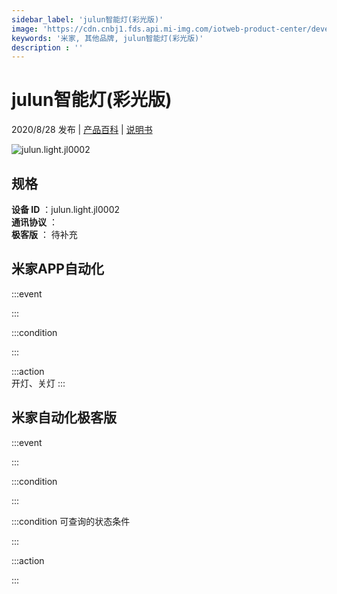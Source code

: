 ```yaml
---
sidebar_label: 'julun智能灯(彩光版)'
image: 'https://cdn.cnbj1.fds.api.mi-img.com/iotweb-product-center/developer_1590043527116sUcFTVCU.png?GalaxyAccessKeyId=AKVGLQWBOVIRQ3XLEW&Expires=9223372036854775807&Signature=z4ym2A1jIARcNjVJnheRLiRc5Ic='
keywords: '米家, 其他品牌, julun智能灯(彩光版)'
description : ''
---
```

# julun智能灯(彩光版)

2020/8/28 发布 | [产品百科](https://home.mi.com/webapp/content/baike/product/index.html?model=julun.light.jl0002/) | [说明书](https://home.mi.com/views/introduction.html?model=julun.light.jl0002&region=cn)

![julun.light.jl0002](https://cdn.cnbj1.fds.api.mi-img.com/iotweb-product-center/developer_1590043527116sUcFTVCU.png?GalaxyAccessKeyId=AKVGLQWBOVIRQ3XLEW&Expires=9223372036854775807&Signature=z4ym2A1jIARcNjVJnheRLiRc5Ic=)

## 规格  
> 
**设备 ID** ：julun.light.jl0002  
**通讯协议** ：  
**极客版**  ： 待补充 


## 米家APP自动化  

:::event  

:::

:::condition  

:::

:::action   
开灯、关灯
:::

## 米家自动化极客版  

:::event  

:::

:::condition  

:::

:::condition 可查询的状态条件  

:::

:::action  

:::

        
